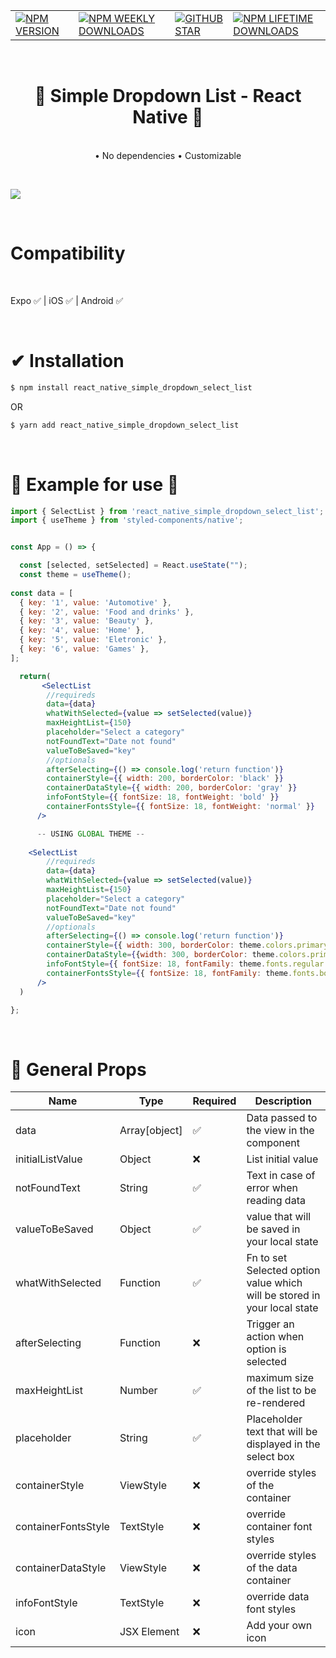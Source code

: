 |                        |  | |  |
| - | -- | --- |----
|<a href="https://www.npmjs.com/package/react_native_simple_dropdown_select_list">![NPM VERSION](https://img.shields.io/npm/v/react_native_simple_dropdown_select_list?style=for-the-badge)</a> | <a href="https://www.npmjs.com/package/react_native_simple_dropdown_select_list">![NPM WEEKLY DOWNLOADS](https://img.shields.io/npm/dw/react_native_simple_dropdown_select_list?color=%232CA215&label=WEEKLY%20DOWNLOADS&style=for-the-badge)</a> | <a href="https://github.com/wendellbruno/simple_dropdown_select_list/stargazers">![GITHUB STAR](https://img.shields.io/github/stars/wendellbruno/simple_dropdown_select_list?label=Give%20Us%20A%20Star&style=for-the-badge)</a> | <a href="https://www.npmjs.com/package/react_native_simple_dropdown_select_list">![NPM LIFETIME DOWNLOADS](https://img.shields.io/npm/dt/react_native_simple_dropdown_select_list?color=%232CA215&style=for-the-badge)</a>

 <br>
</p>
<h1 align="center"> 🚀 Simple Dropdown List - React Native 🚀 </h1>


<p align="center" >
    <br>
    •    No dependencies
    •    Customizable
    <br>
</p> 


<p align="center" >
<br>

![](https://i.ibb.co/x7FQfVg/gif-select-list.gif)

<br>
</p>

# Compatibility

<br>

 Expo ✅ |  iOS ✅ | Android ✅ 



<br>

# ✔ Installation

```sh
$ npm install react_native_simple_dropdown_select_list

```

OR

```sh
$ yarn add react_native_simple_dropdown_select_list
```

<br>

# 🚀 Example for use 🚀
```jsx
import { SelectList } from 'react_native_simple_dropdown_select_list';
import { useTheme } from 'styled-components/native';


const App = () => {

  const [selected, setSelected] = React.useState("");
  const theme = useTheme();
  
const data = [
  { key: '1', value: 'Automotive' },
  { key: '2', value: 'Food and drinks' },
  { key: '3', value: 'Beauty' },
  { key: '4', value: 'Home' },
  { key: '5', value: 'Eletronic' },
  { key: '6', value: 'Games' },
];

  return(
       <SelectList
        //requireds
        data={data}
        whatWithSelected={value => setSelected(value)}
        maxHeightList={150}
        placeholder="Select a category"
        notFoundText="Date not found"
        valueToBeSaved="key"
        //optionals
        afterSelecting={() => console.log('return function')}
        containerStyle={{ width: 200, borderColor: 'black' }}
        containerDataStyle={{ width: 200, borderColor: 'gray' }}
        infoFontStyle={{ fontSize: 18, fontWeight: 'bold' }}
        containerFontsStyle={{ fontSize: 18, fontWeight: 'normal' }}
      />

      -- USING GLOBAL THEME -- 
      
    <SelectList
        //requireds
        data={data}
        whatWithSelected={value => setSelected(value)}
        maxHeightList={150}
        placeholder="Select a category"
        notFoundText="Date not found"
        valueToBeSaved="key"
        //optionals
        afterSelecting={() => console.log('return function')}
        containerStyle={{ width: 300, borderColor: theme.colors.primary }}
        containerDataStyle={{width: 300, borderColor: theme.colors.primary }}
        infoFontStyle={{ fontSize: 18, fontFamily: theme.fonts.regular }}
        containerFontsStyle={{ fontSize: 18, fontFamily: theme.fonts.bold }}
      />
  )

};
```


<br>

# 🔧 General Props

| Name | Type | Required | Description |
| ---- | ---- |   ---    |----------- |
| data| Array[object]| ✅| Data passed to the view in the component
| initialListValue| Object| ❌|  List initial value
| notFoundText| String| ✅| Text in case of error when reading data
| valueToBeSaved| Object| ✅| value that will be saved in your local state
| whatWithSelected| Function| ✅| Fn to set Selected option value which will be stored in your local state
| afterSelecting| Function| ❌| Trigger an action when option is selected
| maxHeightList| Number| ✅| maximum size of the list to be re-rendered
| placeholder| String|  ✅| Placeholder text that will be displayed in the select box
| containerStyle| ViewStyle| ❌| override styles of the container
| containerFontsStyle| TextStyle| ❌| override container font styles
| containerDataStyle| ViewStyle| ❌| override styles of the data container
| infoFontStyle| TextStyle| ❌| override data font styles
| icon| JSX Element| ❌| Add your own icon


